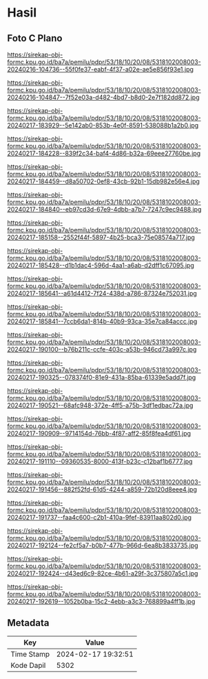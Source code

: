 # Hasil

## Foto C Plano

https://sirekap-obj-formc.kpu.go.id/ba7a/pemilu/pdpr/53/18/10/20/08/5318102008003-20240216-104736--55f0fe37-eabf-4f37-a02e-ae5e856f93e1.jpg

https://sirekap-obj-formc.kpu.go.id/ba7a/pemilu/pdpr/53/18/10/20/08/5318102008003-20240216-104847--7f52e03a-d482-4bd7-b8d0-2e7f182dd872.jpg

https://sirekap-obj-formc.kpu.go.id/ba7a/pemilu/pdpr/53/18/10/20/08/5318102008003-20240217-183929--5e142ab0-853b-4e0f-8591-538088b1a2b0.jpg

https://sirekap-obj-formc.kpu.go.id/ba7a/pemilu/pdpr/53/18/10/20/08/5318102008003-20240217-184228--839f2c34-baf4-4d86-b32a-69eee27760be.jpg

https://sirekap-obj-formc.kpu.go.id/ba7a/pemilu/pdpr/53/18/10/20/08/5318102008003-20240217-184459--d8a50702-0ef8-43cb-92b1-15db982e56e4.jpg

https://sirekap-obj-formc.kpu.go.id/ba7a/pemilu/pdpr/53/18/10/20/08/5318102008003-20240217-184840--eb97cd3d-67e9-4dbb-a7b7-7247c9ec9488.jpg

https://sirekap-obj-formc.kpu.go.id/ba7a/pemilu/pdpr/53/18/10/20/08/5318102008003-20240217-185158--2552f44f-5897-4b25-bca3-75e08574a717.jpg

https://sirekap-obj-formc.kpu.go.id/ba7a/pemilu/pdpr/53/18/10/20/08/5318102008003-20240217-185428--d1b1dac4-596d-4aa1-a6ab-d2dff1c67095.jpg

https://sirekap-obj-formc.kpu.go.id/ba7a/pemilu/pdpr/53/18/10/20/08/5318102008003-20240217-185641--a61d4412-7f24-438d-a786-87324e752031.jpg

https://sirekap-obj-formc.kpu.go.id/ba7a/pemilu/pdpr/53/18/10/20/08/5318102008003-20240217-185841--7ccb6da1-814b-40b9-93ca-35e7ca84accc.jpg

https://sirekap-obj-formc.kpu.go.id/ba7a/pemilu/pdpr/53/18/10/20/08/5318102008003-20240217-190100--b76b211c-ccfe-403c-a53b-946cd73a997c.jpg

https://sirekap-obj-formc.kpu.go.id/ba7a/pemilu/pdpr/53/18/10/20/08/5318102008003-20240217-190325--078374f0-81e9-431a-85ba-61339e5add7f.jpg

https://sirekap-obj-formc.kpu.go.id/ba7a/pemilu/pdpr/53/18/10/20/08/5318102008003-20240217-190521--68afc948-372e-4ff5-a75b-3df1edbac72a.jpg

https://sirekap-obj-formc.kpu.go.id/ba7a/pemilu/pdpr/53/18/10/20/08/5318102008003-20240217-190909--9714154d-76bb-4f87-aff2-85f8fea4df61.jpg

https://sirekap-obj-formc.kpu.go.id/ba7a/pemilu/pdpr/53/18/10/20/08/5318102008003-20240217-191110--09360535-8000-413f-b23c-c12baf1b6777.jpg

https://sirekap-obj-formc.kpu.go.id/ba7a/pemilu/pdpr/53/18/10/20/08/5318102008003-20240217-191456--882f52fd-61d5-4244-a859-72b120d8eee4.jpg

https://sirekap-obj-formc.kpu.go.id/ba7a/pemilu/pdpr/53/18/10/20/08/5318102008003-20240217-191737--faa4c600-c2b1-410a-9fef-83911aa802d0.jpg

https://sirekap-obj-formc.kpu.go.id/ba7a/pemilu/pdpr/53/18/10/20/08/5318102008003-20240217-192124--fe2cf5a7-b0b7-477b-966d-6ea8b3833735.jpg

https://sirekap-obj-formc.kpu.go.id/ba7a/pemilu/pdpr/53/18/10/20/08/5318102008003-20240217-192424--d43ed6c9-82ce-4b61-a29f-3c375807a5c1.jpg

https://sirekap-obj-formc.kpu.go.id/ba7a/pemilu/pdpr/53/18/10/20/08/5318102008003-20240217-192619--1052b0ba-15c2-4ebb-a3c3-768899a4ff1b.jpg


## Metadata

| Key        | Value               |
| ---------- | ------------------- |
| Time Stamp | 2024-02-17 19:32:51 |
| Kode Dapil | 5302                |



